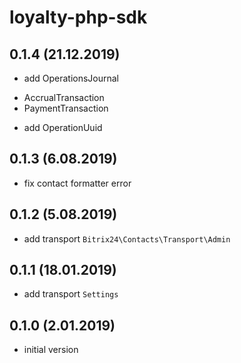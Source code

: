 # loyalty-php-sdk
## 0.1.4 (21.12.2019)
* add OperationsJournal
- AccrualTransaction
- PaymentTransaction
* add OperationUuid 

## 0.1.3 (6.08.2019)
* fix contact formatter error

## 0.1.2 (5.08.2019)
* add transport `Bitrix24\Contacts\Transport\Admin`

## 0.1.1 (18.01.2019)
* add transport `Settings`

## 0.1.0 (2.01.2019)
* initial version